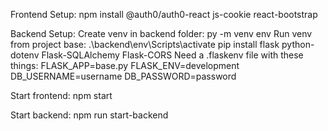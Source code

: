 Frontend Setup:
npm install @auth0/auth0-react js-cookie react-bootstrap

Backend Setup:
Create venv in backend folder: py -m venv env
Run venv from project base: .\backend\env\Scripts\activate
pip install flask python-dotenv Flask-SQLAlchemy Flask-CORS
Need a .flaskenv file with these things:
FLASK_APP=base.py
FLASK_ENV=development
DB_USERNAME=username
DB_PASSWORD=password

Start frontend: npm start

Start backend: npm run start-backend
